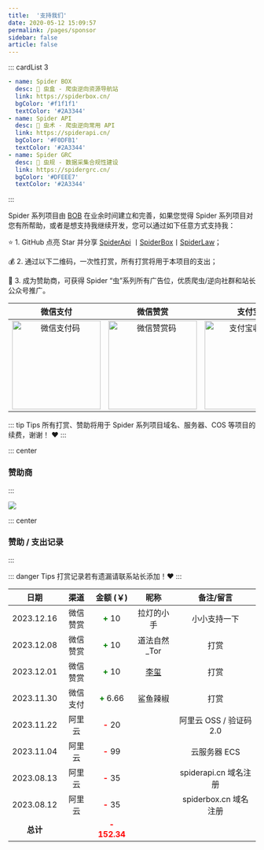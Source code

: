 ```yaml
---
title:  '支持我们'
date: 2020-05-12 15:09:57
permalink: /pages/sponsor
sidebar: false
article: false
---
```


::: cardList 3
```yaml
- name: Spider BOX
  desc: 🚀 虫盒 - 爬虫逆向资源导航站
  link: https://spiderbox.cn/
  bgColor: '#f1f1f1'
  textColor: '#2A3344'
- name: Spider API
  desc: 🚀 虫术 - 爬虫逆向常用 API
  link: https://spiderapi.cn/
  bgColor: '#F0DFB1'
  textColor: '#2A3344'
- name: Spider GRC
  desc: 🚀 虫规 - 数据采集合规性建设
  link: https://spidergrc.cn/
  bgColor: '#DFEEE7'
  textColor: '#2A3344'
```
:::

<!-- ![](/img/sponsor.png) -->

Spider 系列项目由 [BOB](https://www.itbob.cn/) 在业余时间建立和完善，如果您觉得 Spider 系列项目对您有所帮助，或者是想支持我继续开发，您可以通过如下任意方式支持我：

:star: 1. GitHub 点亮 Star 并分享 [SpiderApi](https://github.com/TRHX/SpiderApi) 丨[SpiderBox](https://github.com/TRHX/SpiderBox)丨[SpiderLaw](https://github.com/TRHX/SpiderLaw)；

:moneybag: 2. 通过以下二维码，一次性打赏，所有打赏将用于本项目的支出；

:tada: 3. 成为赞助商，可获得 Spider “虫”系列所有广告位，优质爬虫/逆向社群和站长公众号推广。

| 微信支付 | 微信赞赏 | 支付宝 |
| :---: | :---: | :---: |
| <img :src="$withBase('/img/qrcode/wxzf.jpg')" alt="微信支付码" width=180> | <img :src="$withBase('/img/qrcode/wxzs.png')" alt="微信赞赏码" width=180> | <img :src="$withBase('/img/qrcode/zfb.jpg')" alt="支付宝收款码" width=180> |

::: tip Tips
所有打赏、赞助将用于 Spider 系列项目域名、服务器、COS 等项目的续费，谢谢！ :heart:
:::

::: center
### 赞助商
:::

<a href="http://apifox.cn/" target="_blank"><img src="/img/Apifox-860x320.png" class="no-zoom" style="border-radius: 2px;"></a>

::: center
### 赞助 / 支出记录
:::

::: danger Tips
打赏记录若有遗漏请联系站长添加！:heart:
:::

|     日期     | 渠道 |              金额 (￥)               | 昵称 |        备注/留言         |
|:----------:| :---: |:---------------------------------:| :---: |:-----------------:|
| 2023.12.16 |  微信赞赏  |      **<font color='green'>+</font>** 10           | 拉灯的小手 |    小小支持一下     |
| 2023.12.08 |  微信赞赏  |      **<font color='green'>+</font>** 10           | 道法自然_Tor |    打赏     |
| 2023.12.01 |  微信赞赏  |      **<font color='green'>+</font>** 10           | [李玺](https://blog.csdn.net/weixin_43582101) |    打赏     |
| 2023.11.30 |  微信支付  |      **<font color='green'>+</font>** 6.66           | 鲨鱼辣椒 |    打赏     |
| 2023.11.22 |  阿里云  |        **<font color='red'>-</font>** 20                |  |    阿里云 OSS / 验证码 2.0     |
| 2023.11.04 |  阿里云  |        **<font color='red'>-</font>** 99                |  |     云服务器 ECS      |
| 2023.08.13 |  阿里云  |        **<font color='red'>-</font>** 35                |  | spiderapi.cn 域名注册 |
| 2023.08.12 |  阿里云  |         **<font color='red'>-</font>** 35                |  | spiderbox.cn 域名注册 |
|   **总计**   |     | **<font color='red'>- 152.34</font>** |      |                   |
